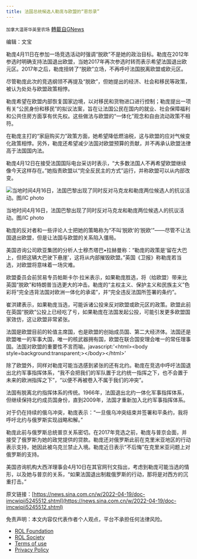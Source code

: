 ```yaml
---
title: 法国总统候选人勒庞与欧盟的“恩怨录”
---
```

`加拿大温哥华英里农场` [轉載自GNews](https://gnews.org/zh-hans/2376353/)

编辑：文宝



勒庞4月11日在参加一场竞选活动时强调“脱欧”不是她的政治目标。勒庞在2012年参选时明确支持法国退出欧盟，当她2017年再次参选时转而表示希望法国退出欧元区。2017年之后，勒庞扭转了“脱欧”立场，不再呼吁法国脱离欧盟或欧元区。

尽管勒庞此次的竞选纲领不再提及“脱欧”，但她提出的经济、社会和移民等政策，被认为处处与欧盟政策相悖。

勒庞希望在欧盟内部恢复国家边境，以对移民和货物进口进行控制；勒庞提出一项有关“公民身份和移民”的拟议法案，旨在让法国公民在国内的就业、社会保障福利和公共住房方面享有优先权。这些做法与欧盟的“一体化”观念和自由流动政策不相符。

在勒庞主打的“家庭购买力”政策方面，她希望降低燃油税，这与欧盟的应对气候变化政策相悖。另外，勒庞还希望减少法国对欧盟预算的贡献，并不再承认欧盟法律高于法国国内法。

勒庞4月12日在接受法国国际电台采访时表示，“大多数法国人不再希望欧盟继续像今天这样存在。”她指责欧盟以“完全反民主的方式”运行，并称欧盟可以从内部改变。

![当地时间4月16日，法国巴黎出现了同时反对马克龙和勒庞两位候选人的抗议活动。图/IC photo](https://n.sinaimg.cn/sinakd20220419s/177/w1080h697/20220419/9886-9e4076dd88f8d4f1608fb7e667e19925.jpg)

当地时间4月16日，法国巴黎出现了同时反对马克龙和勒庞两位候选人的抗议活动。图/IC photo

勒庞的反对者和一些评论人士把她的策略称为“不叫‘脱欧’的‘脱欧’”——尽管不让法国退出欧盟，但是让法国与欧盟的关系陷入僵局。

美国咨询公司欧亚集团的分析人士穆杰塔巴•拉赫曼称：“勒庞的政策是‘留在大巴上，但把这辆大巴驶下悬崖’，这将从内部摧毁欧盟。”英国《卫报》称勒庞若当选，对欧盟将意味着一场灾难。

欧盟委员会前贸易专员帕斯卡尔·拉米表示，如果勒庞胜选，将（给欧盟）带来比英国“脱欧”和特朗普当选更大的冲击。勒庞的“主权主义、保护主义和民族主义”色彩将“完全违背法国对欧洲一体化的承诺”，并“完全违反法国所签署的条约”。

崔洪建表示，如果勒庞当选，可能诉诸公投来反对欧盟或欧元区的政策。欧盟此前在英国“脱欧”公投上已经吃了亏，如果勒庞在法国发起公投，可能引发更多欧盟国家效仿，这让欧盟非常紧张。

法国是欧盟目前的轮值主席国，也是欧盟的创始成员国、第二大经济体。法国还是欧盟唯一的军事大国，唯一的核武器拥有国，欧盟在联合国安理会唯一的常任理事国。法国对欧盟的重要性不言而喻。javascript:'&lt;html&gt;&lt;body style=background:transparent;&gt;&lt;/body&gt;&lt;/html&gt;’

除了欧盟外，同样对勒庞可能当选感到紧张的还有北约。勒庞在竞选中呼吁法国退出北约军事指挥体系，“我不会把我们的军队置于北约统一指挥之下，也不会置于未来的欧洲指挥之下”，“以便不再被卷入不属于我们的冲突”。

法国有脱离北约指挥体系的传统。1966年，法国退出北约一体化军事指挥体系，但继续保持北约成员国身份，直到2009年，法国才重新加入北约军事指挥体系。

对于仍在持续的俄乌冲突，勒庞表示：“一旦俄乌冲突结束并签署和平条约，我将呼吁北约与俄罗斯实现战略和解。”

勒庞此前与俄罗斯总统普京关系密切。在2017年竞选之前，勒庞与普京会面，并接受了俄罗斯为她的政党提供的贷款。勒庞还对俄罗斯此前在克里米亚地区的行动表示支持，她因此被乌克兰禁止入境。勒庞近日表示“不后悔”在克里米亚问题上对俄罗斯的支持。

美国咨询机构大西洋理事会4月10日在其官网刊文指出，考虑到勒庞可能当选的情形，以及她与普京的关系，“如果法国退出制裁俄罗斯的行动，那将是对西方的沉重打击。”

原文链接：[https://news.sina.com.cn/w/2022-04-19/doc-imcwipii5245512.shtml](https://news.sina.com.cn/w/2022-04-19/doc-imcwipii5245512.shtml)



 

免责声明：本文内容仅代表作者个人观点，平台不承担任何法律风险。

- [ROL Foundation](https://rolfoundation.org/)
- [ROL Society](https://rolsociety.org/)
- [Terms of use](https://gnews.org/terms-of-use-3/)
- [Privacy Policy](https://gnews.org/privacy-policy/)
